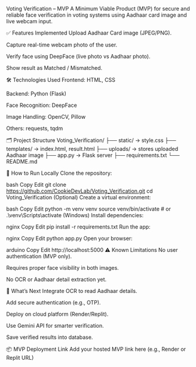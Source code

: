 Voting Verification – MVP
A Minimum Viable Product (MVP) for secure and reliable face verification in voting systems using Aadhaar card image and live webcam input.

✅ Features Implemented
Upload Aadhaar Card image (JPEG/PNG).

Capture real-time webcam photo of the user.

Verify face using DeepFace (live photo vs Aadhaar photo).

Show result as Matched / Mismatched.

🛠️ Technologies Used
Frontend: HTML, CSS

Backend: Python (Flask)

Face Recognition: DeepFace

Image Handling: OpenCV, Pillow

Others: requests, tqdm

🗂️ Project Structure
Voting_Verification/
├── static/ → style.css
├── templates/ → index.html, result.html
├── uploads/ → stores uploaded Aadhaar image
├── app.py → Flask server
├── requirements.txt
└── README.md

🚀 How to Run Locally
Clone the repository:

bash
Copy
Edit
git clone https://github.com/CookieDevLab/Voting_Verification.git
cd Voting_Verification
(Optional) Create a virtual environment:

bash
Copy
Edit
python -m venv venv
source venv/bin/activate  # or .\venv\Scripts\activate (Windows)
Install dependencies:

nginx
Copy
Edit
pip install -r requirements.txt
Run the app:

nginx
Copy
Edit
python app.py
Open your browser:

arduino
Copy
Edit
http://localhost:5000
⚠️ Known Limitations
No user authentication (MVP only).

Requires proper face visibility in both images.

No OCR or Aadhaar detail extraction yet.

🧠 What’s Next
Integrate OCR to read Aadhaar details.

Add secure authentication (e.g., OTP).

Deploy on cloud platform (Render/Replit).

Use Gemini API for smarter verification.

Save verified results into database.

📦 MVP Deployment Link
Add your hosted MVP link here (e.g., Render or Replit URL)

